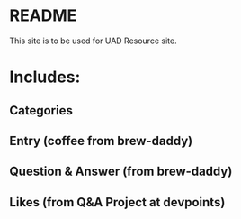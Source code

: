 # README
This site is to be used for UAD Resource site. 

# Includes:
## Categories
## Entry (coffee from brew-daddy)
## Question & Answer (from brew-daddy)
## Likes (from Q&A Project at devpoints)
